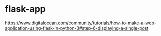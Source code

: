 # flask-app
https://www.digitalocean.com/community/tutorials/how-to-make-a-web-application-using-flask-in-python-3#step-6-displaying-a-single-post